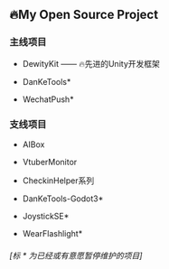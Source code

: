 ## 🔥My Open Source Project

### 主线项目

* DewityKit —— 🔥先进的Unity开发框架

* DanKeTools*

* WechatPush*

### 支线项目

* AIBox

* VtuberMonitor

* CheckinHelper系列

* DanKeTools-Godot3*

* JoystickSE*

* WearFlashlight*

###### [标 * 为已经或有意愿暂停维护的项目]
